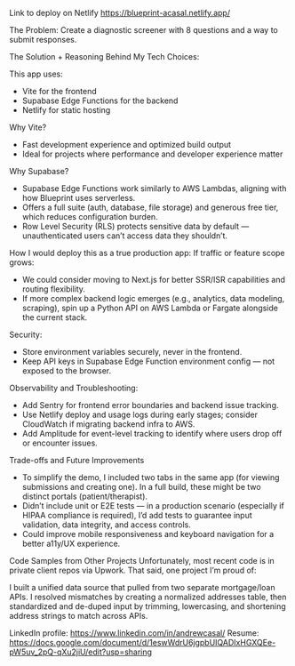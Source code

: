Link to deploy on Netlify
https://blueprint-acasal.netlify.app/

The Problem:
Create a diagnostic screener with 8 questions and a way to submit responses.

The Solution + Reasoning Behind My Tech Choices:

This app uses:
- Vite for the frontend
- Supabase Edge Functions for the backend
- Netlify for static hosting

Why Vite?
- Fast development experience and optimized build output
- Ideal for projects where performance and developer experience matter

Why Supabase?
- Supabase Edge Functions work similarly to AWS Lambdas, aligning with how Blueprint uses serverless.
- Offers a full suite (auth, database, file storage) and generous free tier, which reduces configuration burden.
- Row Level Security (RLS) protects sensitive data by default — unauthenticated users can’t access data they shouldn’t.

How I would deploy this as a true production app:
If traffic or feature scope grows:
- We could consider moving to Next.js for better SSR/ISR capabilities and routing flexibility.
- If more complex backend logic emerges (e.g., analytics, data modeling, scraping), spin up a Python API on AWS Lambda or Fargate alongside the current stack.

Security:
- Store environment variables securely, never in the frontend.
- Keep API keys in Supabase Edge Function environment config — not exposed to the browser.

Observability and Troubleshooting:
- Add Sentry for frontend error boundaries and backend issue tracking.
- Use Netlify deploy and usage logs during early stages; consider CloudWatch if migrating backend infra to AWS.
- Add Amplitude for event-level tracking to identify where users drop off or encounter issues.


Trade-offs and Future Improvements
- To simplify the demo, I included two tabs in the same app (for viewing submissions and creating one). In a full build, these might be two distinct portals (patient/therapist).
- Didn’t include unit or E2E tests — in a production scenario (especially if HIPAA compliance is required), I’d add tests to guarantee input validation, data integrity, and access controls.
- Could improve mobile responsiveness and keyboard navigation for a better a11y/UX experience.

Code Samples from Other Projects
Unfortunately, most recent code is in private client repos via Upwork. That said, one project I’m proud of:

I built a unified data source that pulled from two separate mortgage/loan APIs. I resolved mismatches by creating a normalized addresses table, then standardized and de-duped input by trimming, lowercasing, and shortening address strings to match across APIs.

LinkedIn profile: https://www.linkedin.com/in/andrewcasal/
Resume: https://docs.google.com/document/d/1eswWdrU6jgpbUIQADIxHGXQEe-pW5uv_2pQ-qXu2jiU/edit?usp=sharing
